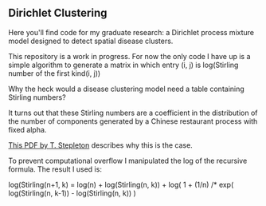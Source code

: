 ## Dirichlet Clustering

Here you'll find code for my graduate research: a Dirichlet process mixture model designed to detect spatial disease clusters.

This repository is a work in progress.  For now the only code I have up is a simple algorithm to generate a matrix in which entry (i, j) is log(Stirling number of the first kind(i, j))

Why the heck would a disease clustering model need a table containing Stirling numbers?

It turns out that these Stirling numbers are a coefficient in the distribution of the number of components generated by a Chinese restaurant process with fixed alpha.

[This PDF by T. Stepleton](http://www.cs.cmu.edu/~tss/antoniak.pdf) describes why this is the case.

To prevent computational overflow I manipulated the log of the recursive formula.  The result I used is:

log(Stirling(n+1, k) = log(n) + log(Stirling(n, k)) + log( 1 + (1/n) /* exp( log(Stirling(n, k-1)) - log(Stirling(n, k)) ) 

